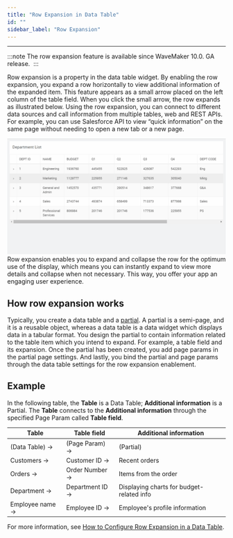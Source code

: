 ```yaml
---
title: "Row Expansion in Data Table"
id: ""
sidebar_label: "Row Expansion" 
---
```

---
:::note
The row expansion feature is available since WaveMaker 10.0. GA release. 
:::

Row expansion is a property in the data table widget. By enabling the row expansion, you expand a row horizontally to view additional information of the expanded item. This feature appears as a small arrow placed on the left column of the table field. When you click the small arrow, the row expands as illustrated below. Using the row expansion, you can connect to different data sources and call information from multiple tables, web and REST APIs. For example, you can use Salesforce API to view “quick information” on the same page without needing to open a new tab or a new page. 

![](/learn/assets/RowExpansionWM10.gif)Row expansion enables you to expand and collapse the row for the optimum use of the display, which means you can instantly expand to view more details and collapse when not necessary. This way, you offer your app an engaging user experience.

## How row expansion works

Typically, you create a data table and a [partial](/learn/app-development/ui-design/page-concepts/partial-pages/). A partial is a semi-page, and it is a reusable object, whereas a data table is a data widget which displays data in a tabular format. You design the partial to contain information related to the table item which you intend to expand. For example, a table field and its expansion. Once the partial has been created, you add page params in the partial page settings. And lastly, you bind the partial and page params through the data table settings for the row expansion enablement.

## Example
In the following table, the **Table** is a Data Table; **Additional information** is a Partial. The **Table** connects to the **Additional information** through the specified Page Param called **Table field**. 

| Table | Table field | Additional information |
| --- | --- | --- |
| (Data Table) → | (Page Param) → | (Partial) |
| Customers  → | Customer ID  → | Recent orders |
| Orders  → | Order Number  → | Items from the order |
| Department  → | Department ID  → | Displaying charts for budget-related info |
| Employee name  → | Employee ID  → | Employee's profile information |

For more information, see [How to Configure Row Expansion in a Data Table](/learn/how-tos/how-to-configure-row-expansion-in-a-data-table/).
